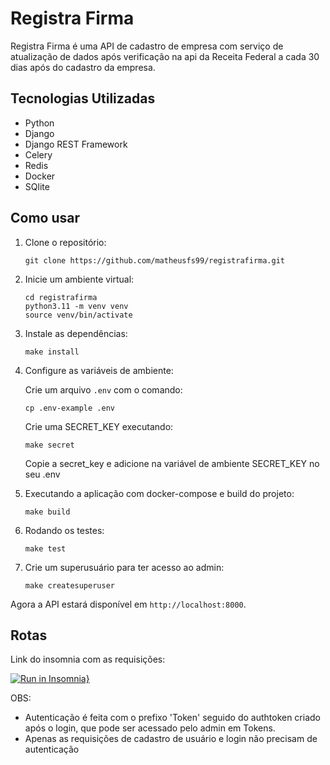 # Registra Firma

Registra Firma é uma API de cadastro de empresa com serviço de atualização de dados após verificação na api da Receita Federal a cada 30 dias após do cadastro da empresa.

## Tecnologias Utilizadas

- Python
- Django
- Django REST Framework
- Celery
- Redis
- Docker
- SQlite

## Como usar

1. Clone o repositório:

   ```
   git clone https://github.com/matheusfs99/registrafirma.git
   ```

2. Inicie um ambiente virtual:
   ```
   cd registrafirma
   python3.11 -m venv venv
   source venv/bin/activate
   ```

3. Instale as dependências:

   ```
   make install
   ```

4. Configure as variáveis de ambiente:

   Crie um arquivo `.env` com o comando:

   ```
   cp .env-example .env
   ```
   Crie uma SECRET_KEY executando:
   ```
   make secret
   ```
   Copie a secret_key e adicione na variável de ambiente SECRET_KEY no seu .env

5. Executando a aplicação com docker-compose e build do projeto:

   ```
   make build
   ```

6. Rodando os testes:
   ```
   make test
   ```

7. Crie um superusuário para ter acesso ao admin:
   ```
   make createsuperuser
   ```

Agora a API estará disponível em `http://localhost:8000`.

## Rotas

Link do insomnia com as requisições: 

[![Run in Insomnia}](https://insomnia.rest/images/run.svg)](https://insomnia.rest/run/?label=Registra%20Firma&uri=https%3A%2F%2Fgithub.com%2Fmatheusfs99%2Fregistrafirma%2Fblob%2Fmaster%2Futils%2FRegistra_Firma_Insomnia.json)


OBS: 
- Autenticação é feita com o prefixo 'Token' seguido do authtoken criado após o login, que pode ser acessado pelo admin em Tokens.
- Apenas as requisições de cadastro de usuário e login não precisam de autenticação